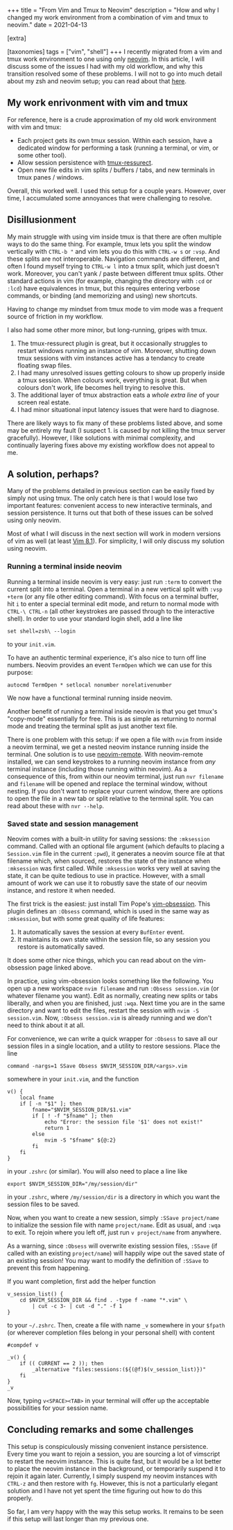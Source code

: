 +++
title = "From Vim and Tmux to Neovim"
description = "How and why I changed my work environment from a combination of vim and tmux to neovim."
date = 2021-04-13

[extra]

[taxonomies]
tags = ["vim", "shell"]
+++
I recently migrated from a vim and tmux work environment to one using only [neovim](https://neovim.io/).
In this article, I will discuss some of the issues I had with my old workflow, and why this transition resolved some of these problems.
I will not to go into much detail about my zsh and neovim setup; you can read about that [here](@/writing/details_of_my_zsh_terminal_environment_and_neovim_configuration.md).

## My work enrivonment with vim and tmux
For reference, here is a crude approximation of my old work environment with vim and tmux:

- Each project gets its own tmux session.
Within each session, have a dedicated window for performing a task (running a terminal, or vim, or some other tool).
- Allow session persistence with [tmux-ressurect](https://github.com/tmux-plugins/tmux-resurrect).
- Open new file edits in vim splits / buffers / tabs, and new terminals in tmux panes / windows.

Overall, this worked well.
I used this setup for a couple years.
However, over time, I accumulated some annoyances that were challenging to resolve.

## Disillusionment
My main struggle with using vim inside tmux is that there are often multiple ways to do the same thing.
For example, tmux lets you split the window vertically with `CTRL-b "` and vim lets you do this with `CTRL-w s` or `:vsp`.
And these splits are not interoperable.
Navigation commands are different, and often I found myself trying to `CTRL-w l` into a tmux split, which just doesn't work.
Moreover, you can't yank / paste between different tmux splits.
Other standard actions in vim (for example, changing the directory with `:cd` or `:lcd`) have equivalences in tmux, but this requires entering verbose commands, or binding (and memorizing and using) new shortcuts.

Having to change my mindset from tmux mode to vim mode was a frequent source of friction in my workflow.

I also had some other more minor, but long-running, gripes with tmux.

1. The tmux-ressurect plugin is great, but it occasionally struggles to restart windows running an instance of vim.
Moreover, shutting down tmux sessions with vim instances active has a tendancy to create floating swap files.
2. I had many unresolved issues getting colours to show up properly inside a tmux session.
When colours work, everything is great.
But when colours don't work, life becomes hell trying to resolve this.
3. The additional layer of tmux abstraction eats a _whole extra line_ of your screen real estate.
4. I had minor situational input latency issues that were hard to diagnose.

There are likely ways to fix many of these problems listed above, and some may be entirely my fault (I suspect 1. is caused by not killing the tmux server gracefully).
However, I like solutions with minimal complexity, and continually layering fixes above my existing workflow does not appeal to me.

## A solution, perhaps?
Many of the problems detailed in previous section can be easily fixed by simply not using tmux.
The only catch here is that I would lose two important features: convenient access to new interactive terminals, and session persistence.
It turns out that both of these issues can be solved using only neovim.

Most of what I will discuss in the next section will work in modern versions of vim as well (at least [Vim 8.1](https://www.vim.org/vim-8.1-released.php)).
For simplicity, I will only discuss my solution using neovim.

### Running a terminal inside neovim
Running a terminal inside neovim is very easy: just run `:term` to convert the current split into a terminal.
Open a terminal in a new vertical split with `:vsp +term` (or any file other editing command).
With focus on a terminal buffer, hit `i` to enter a special terminal edit mode, and return to normal mode with `CTRL-\ CTRL-n` (all other keystrokes are passed through to the interactive shell).
In order to use your standard login shell, add a line like
```
set shell=zsh\ --login
```
to your `init.vim`.

To have an authentic terminal experience, it's also nice to turn off line numbers.
Neovim provides an event `TermOpen` which we can use for this purpose:
```
autocmd TermOpen * setlocal nonumber norelativenumber
```
We now have a functional terminal running inside neovim.

Another benefit of running a terminal inside neovim is that you get tmux's "copy-mode" essentially for free.
This is as simple as returning to normal mode and treating the terminal split as just another text file.

There is one problem with this setup: if we open a file with `nvim` from inside a neovim terminal, we get a nested neovim instance running inside the terminal.
One solution is to use [neovim-remote](https://github.com/mhinz/neovim-remote).
With neovim-remote installed, we can send keystrokes to a running neovim instance from _any_ terminal instance (including those running within neovim).
As a consequence of this, from within our neovim terminal, just run `nvr filename` and `filename` will be opened and replace the terminal window, without nesting.
If you don't want to replace your current window, there are options to open the file in a new tab or split relative to the terminal split.
You can read about these with `nvr --help`.

### Saved state and session management
Neovim comes with a built-in utility for saving sessions: the `:mksession` command.
Called with an optional file argument (which defaults to placing a `Session.vim` file in the current `:pwd`), it generates a neovim source file at that filename which, when sourced, restores the state of the instance when `:mksession` was first called.
While `:mksession` works very well at saving the state, it can be quite tedious to use in practice.
However, with a small amount of work we can use it to robustly save the state of our neovim instance, and restore it when needed.

The first trick is the easiest: just install Tim Pope's [vim-obsession](https://github.com/tpope/vim-obsession).
This plugin defines an `:Obsess` command, which is used in the same way as `:mksession`, but with some great quality of life features:

1. It automatically saves the session at every `BufEnter` event.
2. It maintains its own state within the session file, so any session you restore is automatically saved.

It does some other nice things, which you can read about on the vim-obsession page linked above.

In practice, using vim-obsession looks something like the following.
You open up a new workspace `nvim filename` and run `:Obsess session.vim` (or whatever filename you want).
Edit as normally, creating new splits or tabs liberally, and when you are finished, just `:wqa`.
Next time you are in the same directory and want to edit the files, restart the session with `nvim -S session.vim`.
Now, `:Obsess session.vim` is already running and we don't need to think about it at all.

For convenience, we can write a quick wrapper for `:Obsess` to save all our session files in a single location, and a utility to restore sessions.
Place the line
```
command -nargs=1 SSave Obsess $NVIM_SESSION_DIR/<args>.vim
```
somewhere in your `init.vim`, and the function
```
v() {
    local fname
    if [ -n "$1" ]; then
        fname="$NVIM_SESSION_DIR/$1.vim"
        if [ ! -f "$fname" ]; then
            echo "Error: the session file '$1' does not exist!"
            return 1
        else
            nvim -S "$fname" ${@:2}
        fi
    fi
}
```
in your `.zshrc` (or similar).
You will also need to place a line like
```
export $NVIM_SESSION_DIR="/my/session/dir"
```
in your `.zshrc`, where `/my/session/dir` is a directory in which you want the session files to be saved.

Now, when you want to create a new session, simply `:SSave project/name` to initialize the session file with name `project/name`.
Edit as usual, and `:wqa` to exit.
To rejoin where you left off, just run `v project/name` from anywhere.

As a warning, since `:Obsess` will overwrite existing session files, `:SSave` (if called with an existing `project/name`) will happily wipe out the saved state of an existing session!
You may want to modify the definition of `:SSave` to prevent this from happening.

If you want completion, first add the helper function
``` 
v_session_list() {
    cd $NVIM_SESSION_DIR && find . -type f -name "*.vim" \
        | cut -c 3- | cut -d "." -f 1
}
```
to your `~/.zshrc`.
Then, create a file with name `_v` somewhere in your `$fpath` (or wherever completion files belong in your personal shell) with content
```
#compdef v

_v() {
    if (( CURRENT == 2 )); then
        _alternative "files:sessions:(${(@f)$(v_session_list)})"
    fi
}
_v
```
Now, typing `v<SPACE><TAB>` in your terminal will offer up the acceptable possibilities for your session name.

## Concluding remarks and some challenges
This setup is conspiculously missing convenient instance persistence.
Every time you want to rejoin a session, you are sourcing a lot of vimscript to restart the neovim instance.
This is quite fast, but it would be a lot better to place the neovim instance in the background, or temporarily suspend it to rejoin it again later.
Currently, I simply suspend my neovim instances with `CTRL-z` and then restore with `fg`.
However, this is not a particularly elegant solution and I have not yet spent the time figuring out how to do this properly.

So far, I am very happy with the way this setup works.
It remains to be seen if this setup will last longer than my previous one.

